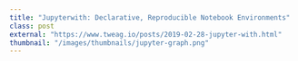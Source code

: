 ```yaml
---
title: "Jupyterwith: Declarative, Reproducible Notebook Environments"
class: post
external: "https://www.tweag.io/posts/2019-02-28-jupyter-with.html"
thumbnail: "/images/thumbnails/jupyter-graph.png"
---
```


